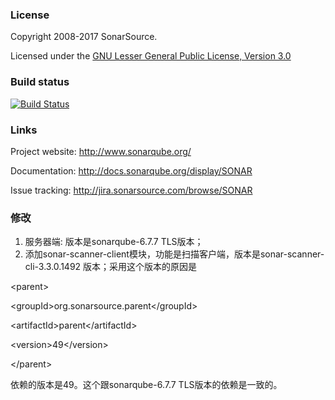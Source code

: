 ### License

Copyright 2008-2017 SonarSource.

Licensed under the [GNU Lesser General Public License, Version 3.0](http://www.gnu.org/licenses/lgpl.txt)

### Build status

[![Build Status](https://travis-ci.org/SonarSource/sonarqube.svg?branch=master)](https://travis-ci.org/SonarSource/sonarqube)

### Links

Project website: http://www.sonarqube.org/

Documentation: http://docs.sonarqube.org/display/SONAR

Issue tracking: http://jira.sonarsource.com/browse/SONAR

### 修改
1. 服务器端: 版本是sonarqube-6.7.7 TLS版本；
2. 添加sonar-scanner-client模块，功能是扫描客户端，版本是sonar-scanner-cli-3.3.0.1492 版本；采用这个版本的原因是

\<parent\>

\<groupId\>org.sonarsource.parent\</groupId\>

\<artifactId\>parent\</artifactId\>

\<version\>49\</version\>

\</parent\>

依赖的版本是49。这个跟sonarqube-6.7.7 TLS版本的依赖是一致的。